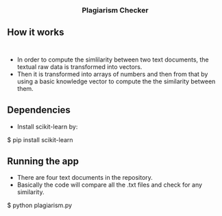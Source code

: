 <h3 align="center">Plagiarism Checker</h3>

## How it works <br><br>
- In order to compute the simlilarity between two text documents, the textual raw data is transformed into vectors.
- Then it is transformed into arrays of numbers and then from that by using a basic knowledge vector to compute the the similarity between them.

## Dependencies<br>
- Install scikit-learn by:

$ pip install scikit-learn

## Running the app <br>
- There are four text documents in the repository. 
- Basically the code will compare all the .txt files and check for any similarity.

$ python plagiarism.py


